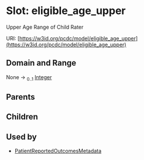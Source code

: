 
# Slot: eligible_age_upper


Upper Age Range of Child Rater

URI: [https://w3id.org/pcdc/model/eligible_age_upper](https://w3id.org/pcdc/model/eligible_age_upper)


## Domain and Range

None &#8594;  <sub>0..1</sub> [Integer](types/Integer.md)

## Parents


## Children


## Used by

 * [PatientReportedOutcomesMetadata](PatientReportedOutcomesMetadata.md)
